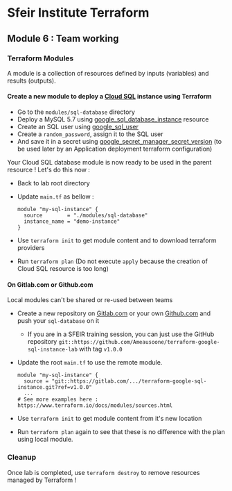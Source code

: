 # Sfeir Institute Terraform

## Module 6 : Team working

### Terraform Modules

A module is a collection of resources defined by inputs (variables) and results (outputs).

#### Create a new module to deploy a [Cloud SQL](https://cloud.google.com/sql) instance using Terraform

* Go to the `modules/sql-database` directory
* Deploy a MySQL 5.7 using [google_sql_database_instance](https://registry.terraform.io/providers/hashicorp/google/latest/docs/resources/sql_database_instance) resource
* Create an SQL user using [google_sql_user](https://registry.terraform.io/providers/hashicorp/google/latest/docs/resources/sql_user)
* Create a `random_password`, assign it to the SQL user
* And save it in a secret using [google_secret_manager_secret_version](https://registry.terraform.io/providers/hashicorp/google/latest/docs/resources/secret_manager_secret_version) (to be used later by an Application deployment terraform configuration)

Your Cloud SQL database module is now ready to be used in the parent resource ! Let's do this now :

* Back to lab root directory
* Update `main.tf` as bellow :

  ```hcl
  module "my-sql-instance" {
    source        = "./modules/sql-database"
    instance_name = "demo-instance"
  }
  ```

* Use `terraform init` to get module content and to download terraform providers
* Run `terraform plan` (Do not execute `apply` because the creation of Cloud SQL resource is too long)

#### On Gitlab.com or Github.com

Local modules can't be shared or re-used between teams

* Create a new repository on [Gitlab.com](https://gitlab.com) or your own [Github.com](https://github.com) and push your `sql-database` on it
  * If you are in a SFEIR training session, you can just use the GitHub repository `git::https://github.com/Ameausoone/terraform-google-sql-instance-lab` with tag `v1.0.0`
* Update the root `main.tf` to use the remote module.

  ```hcl
  module "my-sql-instance" {
    source = "git::https://gitlab.com/.../terraform-google-sql-instance.git?ref=v1.0.0"
    ...
  # See more examples here : https://www.terraform.io/docs/modules/sources.html
  ```

* Use `terraform init` to get module content from it's new location
* Run `terraform plan` again to see that these is no difference with the plan using local module.

### Cleanup

Once lab is completed, use `terraform destroy` to remove resources managed by Terraform !
